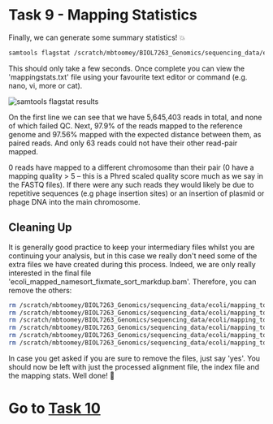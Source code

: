 # Task 9 - Mapping Statistics
Finally, we can generate some summary statistics! :boom:
```bash
samtools flagstat /scratch/mbtoomey/BIOL7263_Genomics/sequencing_data/ecoli/mapping_to_reference/ecoli_mapped_namesort_fixmate_sort_markdup.bam > /scratch/mbtoomey/BIOL7263_Genomics/sequencing_data/ecoli/mapping_to_reference/mappingstats.txt
```
This should only take a few seconds. Once complete you can view the 'mappingstats.txt' file using your favourite text editor or command (e.g. nano, vi, more or cat).

![samtools flagstat results](https://github.com/mbtoomey/genomics_adventure/blob/release/images/flagstat_result.png)

On the first line we can see that we have 5,645,403 reads in total, and none of which failed QC. Next, 97.9% of the reads mapped to the reference genome and 97.56% mapped with the expected distance between them, as paired reads. And only 63 reads could not have their other read-pair mapped.

0 reads have mapped to a different chromosome than their pair (0 have a mapping quality > 5 – this is a Phred scaled quality score much as we say in the FASTQ files). If there were any such reads they would likely be due to repetitive sequences (e.g phage insertion sites) or an insertion of plasmid or phage DNA into the main chromosome.

## Cleaning Up
It is generally good practice to keep your intermediary files whilst you are continuing your analysis, but in this case we really don't need some of the extra files we have created during this process. Indeed, we are only really interested in the final file 'ecoli_mapped_namesort_fixmate_sort_markdup.bam'. Therefore, you can remove the others:
```bash
rm /scratch/mbtoomey/BIOL7263_Genomics/sequencing_data/ecoli/mapping_to_reference/ecoli_mapped.bam
rm /scratch/mbtoomey/BIOL7263_Genomics/sequencing_data/ecoli/mapping_to_reference/ecoli_mapped.sam
rm /scratch/mbtoomey/BIOL7263_Genomics/sequencing_data/ecoli/mapping_to_reference/ecoli_mapped_namesort.bam
rm /scratch/mbtoomey/BIOL7263_Genomics/sequencing_data/ecoli/mapping_to_reference/ecoli_mapped_namesort_fixmate.bam
rm /scratch/mbtoomey/BIOL7263_Genomics/sequencing_data/ecoli/mapping_to_reference/ecoli_mapped_namesort_fixmate_sort.bam
rm /scratch/mbtoomey/BIOL7263_Genomics/sequencing_data/ecoli/mapping_to_reference/ecoli_mapped_sorted.bam
```

In case you get asked if you are sure to remove the files, just say 'yes'. You should now be left with just the processed alignment file, the index file and the mapping stats. Well done! :1st_place_medal:

# Go to [Task 10](https://github.com/mbtoomey/genomics_adventure/blob/release/chapter_2/task_10.md)
